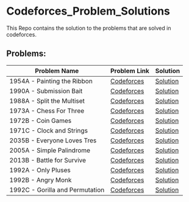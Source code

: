 # Codeforces_Problem_Solutions
This Repo contains the solution to the problems that are solved in codeforces.

## Problems:

| Problem Name | Problem Link | Solution |
| ----------- | ------------ | -------- |
|1954A - Painting the Ribbon|[Codeforces](https://codeforces.com/problemset/problem/1954/A)|[Solution](./1954A.cpp)|
|1990A - Submission Bait|[Codeforces](https://codeforces.com/problemset/problem/1990/A)|[Solution](./1990A.cpp)|
|1988A - Split the Multiset|[Codeforces](https://codeforces.com/problemset/problem/1988/A)|[Solution](./1988A.cpp)|
|1973A - Chess For Three|[Codeforces](https://codeforces.com/problemset/problem/1973/A)|[Solution](./1973A.cpp)|
|1972B - Coin Games|[Codeforces](https://codeforces.com/problemset/problem/1972/B)|[Solution](./1972B.ccpp)|
|1971C - Clock and Strings|[Codeforces](https://codeforces.com/problemset/problem/1971/C)|[Solution](./1971C.cpp)|
|2035B - Everyone Loves Tres|[Codeforces](https://codeforces.com/problemset/problem/2035/B)|[Solution](./2035B.cpp)|
|2005A - Simple Palindrome|[Codeforces](https://codeforces.com/problemset/problem/2005/A)|[Solution](./2005A.cpp)|
|2013B - Battle for Survive|[Codeforces](https://codeforces.com/problemset/problem/2013/B)|[Solution](./2013B.cpp)|
|1992A - Only Pluses|[Codeforces](https://codeforces.com/problemset/problem/1992/A)|[Solution](./1992A.cpp)|
|1992B - Angry Monk|[Codeforces](https://codeforces.com/problemset/problem/1992/B)|[Solution](./1992B.cpp)|
|1992C - Gorilla and Permutation|[Codeforces](https://codeforces.com/problemset/problem/1992/C)|[Solution](./1992C.cpp)|


